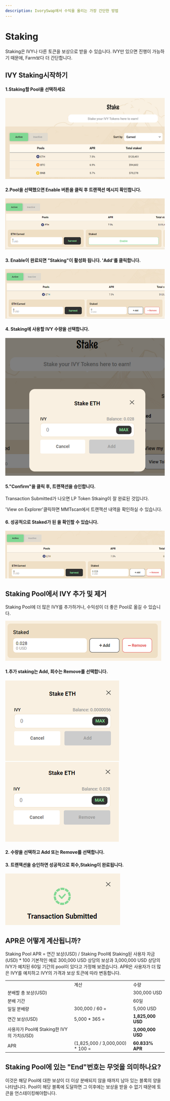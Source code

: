 ```yaml
---
description: IvorySwap에서 수익을 올리는 가장 간단한 방법
---
```


# Staking

Staking은 IVY나 다른 토큰을 보상으로 받을 수 있습니다. IVY만 있으면 진행이 가능하기 때문에, Farm보다 더 간단합니다.

## IVY Staking시작하기



#### 1.Staking할  Pool을 선택하세요

![](<../.gitbook/assets/image (20).png>)

#### 2.Pool을 선택했으면 Enable 버튼을 클릭 후 트랜잭션 메시지 확인합니다.&#x20;

![](<../.gitbook/assets/image (46).png>)

#### 3. Enable이 완료되면 "Staking"이 활성화 됩니다. 'Add'를 클릭합니다.

![](<../.gitbook/assets/image (44).png>)

#### 4.  Staking에 사용할 IVY 수량을 선택합니다.

![](<../.gitbook/assets/image (2).png>)

#### 5."Confirm"을 클릭 후, 트랜잭션을 승인합니다.  &#x20;

Transaction Submitted가 나오면 LP Token Stkaing이 잘 완료된 것입니다.

'View on Explorer'클릭하면 MMTscan에서 트랜잭션 내역을 확인하실 수 있습니다.



#### 6. 성공적으로 Staked가 된 을 확인할 수 있습니다.

![](<../.gitbook/assets/image (45).png>)

## Staking Pool에서 IVY 추가 및 제거



Staking Pool에 더 많은 IVY를 추가하거나, 수익성이 더 좋은 Pool로 옮길 수 있습니다.

![](<../.gitbook/assets/image (47).png>)

#### 1.추가  staking는 Add, 회수는 Remove를 선택합니다.

![](<../.gitbook/assets/image (38).png>)![](<../.gitbook/assets/image (15).png>)

#### 2. 수량을 선택하고 Add 또는 Remove를 선택합니다.

#### 3. 트랜잭션을 승인하면 성공적으로 회수,Staking이 완료됩니다.

![](<../.gitbook/assets/image (11).png>)





## APR은 어떻게 계산됩니까?

Staking Pool APR = 연간 보상(USD) / Staking Pool에 Staking된 사용자 자금(USD) \* 100 기본적인 예로 300,000 USD 상당의 보상과 3,000,000 USD 상당의 IVY가 예치된 60일 기간의 pool이 있다고  가정해 보겠습니다. APR은 사용자가 더 많은 IVY를 예치하고 IVY의 가격과 보상 토큰에 따라 변동합니다. ​

|                                  |                                   |                   |
| -------------------------------- | --------------------------------- | ----------------- |
|                                  | 계산                                | 수량                |
| 분배할 총 보상(USD)                    |                                   | 300,000 USD       |
| 분배 기간                            |                                   | 60일               |
| 일일 분배량                           | 300,000 / 60 =                    | 5,000 USD         |
| 연간 보상(USD)                       | 5,000 \* 365 =                    | **1,825,000 USD** |
| 사용자가 Pool에 Staking한 IVY의 가치(USD) |                                   | **3,000,000 USD** |
| APR                              | (1,825,000 / 3,000,000) \* 100 =  | **60.833% APR**   |

## Staking Pool에 있는 "End"번호는 무엇을 의미하나요?

이것은 해당 Pool에 대한 보상이 더 이상 분배되지 않을 때까지 남아 있는 블록의 양을 나타냅니다. Pool이 해당 블록에 도달하면 그 이후에는 보상을 받을 수 없기 때문에 토큰을 언스테이킹해야합니다.

